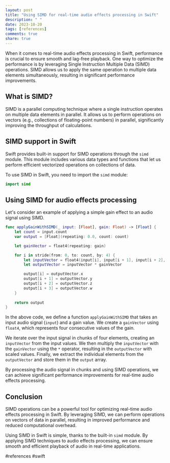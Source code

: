 ```yaml
---
layout: post
title: "Using SIMD for real-time audio effects processing in Swift"
description: " "
date: 2023-10-20
tags: [references]
comments: true
share: true
---
```


When it comes to real-time audio effects processing in Swift, performance is crucial to ensure smooth and lag-free playback. One way to optimize the performance is by leveraging Single Instruction Multiple Data (SIMD) operations. SIMD allows us to apply the same operation to multiple data elements simultaneously, resulting in significant performance improvements.

## What is SIMD?

SIMD is a parallel computing technique where a single instruction operates on multiple data elements in parallel. It allows us to perform operations on vectors (e.g., collections of floating-point numbers) in parallel, significantly improving the throughput of calculations.

## SIMD support in Swift

Swift provides built-in support for SIMD operations through the `simd` module. This module includes various data types and functions that let us perform efficient vectorized operations on collections of data.

To use SIMD in Swift, you need to import the `simd` module:

```swift
import simd
```

## Using SIMD for audio effects processing

Let's consider an example of applying a simple gain effect to an audio signal using SIMD.

```swift
func applyGainWithSIMD(_ input: [Float], gain: Float) -> [Float] {
    let count = input.count
    var output = [Float](repeating: 0.0, count: count)

    let gainVector = float4(repeating: gain)

    for i in stride(from: 0, to: count, by: 4) {
        let inputVector = float4(input[i], input[i + 1], input[i + 2], input[i + 3])
        let outputVector = inputVector * gainVector

        output[i] = outputVector.x
        output[i + 1] = outputVector.y
        output[i + 2] = outputVector.z
        output[i + 3] = outputVector.w
    }
    
    return output
}
```

In the above code, we define a function `applyGainWithSIMD` that takes an input audio signal (`input`) and a gain value. We create a `gainVector` using `float4`, which represents four consecutive values of the gain. 

We iterate over the input signal in chunks of four elements, creating an `inputVector` from the input values. We then multiply the `inputVector` with the `gainVector` using the `*` operator, resulting in the `outputVector` with scaled values. Finally, we extract the individual elements from the `outputVector` and store them in the `output` array.

By processing the audio signal in chunks and using SIMD operations, we can achieve significant performance improvements for real-time audio effects processing.

## Conclusion

SIMD operations can be a powerful tool for optimizing real-time audio effects processing in Swift. By leveraging SIMD, we can perform operations on vectors of data in parallel, resulting in improved performance and reduced computational overhead.

Using SIMD in Swift is simple, thanks to the built-in `simd` module. By applying SIMD techniques to audio effects processing, we can ensure smooth and efficient playback of audio in real-time applications.

#references #swift